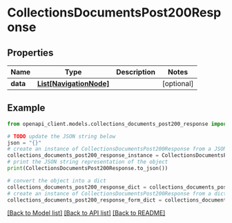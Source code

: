# CollectionsDocumentsPost200Response


## Properties

Name | Type | Description | Notes
------------ | ------------- | ------------- | -------------
**data** | [**List[NavigationNode]**](NavigationNode.md) |  | [optional] 

## Example

```python
from openapi_client.models.collections_documents_post200_response import CollectionsDocumentsPost200Response

# TODO update the JSON string below
json = "{}"
# create an instance of CollectionsDocumentsPost200Response from a JSON string
collections_documents_post200_response_instance = CollectionsDocumentsPost200Response.from_json(json)
# print the JSON string representation of the object
print(CollectionsDocumentsPost200Response.to_json())

# convert the object into a dict
collections_documents_post200_response_dict = collections_documents_post200_response_instance.to_dict()
# create an instance of CollectionsDocumentsPost200Response from a dict
collections_documents_post200_response_form_dict = collections_documents_post200_response.from_dict(collections_documents_post200_response_dict)
```
[[Back to Model list]](../README.md#documentation-for-models) [[Back to API list]](../README.md#documentation-for-api-endpoints) [[Back to README]](../README.md)


